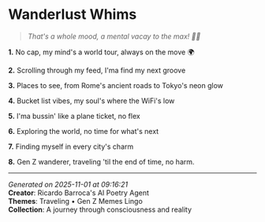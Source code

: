# Wanderlust Whims

> *That's a whole mood, a mental vacay to the max! 🌴🌅*

**1.** No cap, my mind's a world tour, always on the move 🌍


**2.** Scrolling through my feed, I'ma find my next groove


**3.** Places to see, from Rome's ancient roads to Tokyo's neon glow


**4.** Bucket list vibes, my soul's where the WiFi's low


**5.** I'ma bussin' like a plane ticket, no flex


**6.** Exploring the world, no time for what's next


**7.** Finding myself in every city's charm


**8.** Gen Z wanderer, traveling 'til the end of time, no harm.



---

*Generated on 2025-11-01 at 09:16:21*  
**Creator**: Ricardo Barroca's AI Poetry Agent  
**Themes**: Traveling • Gen Z Memes Lingo  
**Collection**: A journey through consciousness and reality